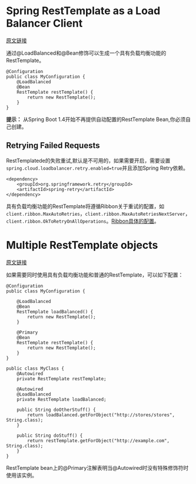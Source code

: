 # Spring RestTemplate as a Load Balancer Client 
[原文链接](http://cloud.spring.io/spring-cloud-static/Dalston.SR4/single/spring-cloud.html#_spring_resttemplate_as_a_load_balancer_client)

通过@LoadBalanced和@Bean修饰可以生成一个具有负载均衡功能的RestTemplate。

```
@Configuration
public class MyConfiguration {
    @LoadBalanced
    @Bean
    RestTemplate restTemplate() {
        return new RestTemplate();
    }
}
```
**提示：** 从Spring Boot 1.4开始不再提供自动配置的RestTemplate Bean,你必须自己创建。

## Retrying Failed Requests
RestTemplatede的失败重试,默认是不可用的，如果需要开启，需要设置`spring.cloud.loadbalancer.retry.enabled=true`并且添加Spring Retry依赖。

```
<dependency>
	<groupId>org.springframework.retry</groupId>
	<artifactId>spring-retry</artifactId>
</dependency>
```
具有负载均衡功能的RestTemplate将遵循Ribbon关于重试的配置，如`client.ribbon.MaxAutoRetries`，`client.ribbon.MaxAutoRetriesNextServer`，`client.ribbon.OkToRetryOnAllOperations`。[Ribbon具体的配置](https://github.com/Netflix/ribbon/wiki/Getting-Started#the-properties-file-sample-clientproperties)。

# Multiple RestTemplate objects 
[原文链接](http://cloud.spring.io/spring-cloud-static/Dalston.SR4/single/spring-cloud.html#_multiple_resttemplate_objects)

如果需要同时使用具有负载均衡功能和普通的RestTemplate，可以如下配置：

```
@Configuration
public class MyConfiguration {

    @LoadBalanced
    @Bean
    RestTemplate loadBalanced() {
        return new RestTemplate();
    }

    @Primary
    @Bean
    RestTemplate restTemplate() {
        return new RestTemplate();
    }
}

public class MyClass {
    @Autowired
    private RestTemplate restTemplate;

    @Autowired
    @LoadBalanced
    private RestTemplate loadBalanced;

    public String doOtherStuff() {
        return loadBalanced.getForObject("http://stores/stores", String.class);
    }

    public String doStuff() {
        return restTemplate.getForObject("http://example.com", String.class);
    }
}
```
RestTemplate bean上的@Primary注解表明当@Autowired时没有特殊修饰符时使用该实例。 